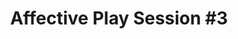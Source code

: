 ---
layout: default
category: session
id: affective-play-session-3
title: Affective Play Session &#35;3

day: Saturday
time: 3&colon;00pm - 4&colon;15pm
timeorder: 7
room: Rm. 845
---